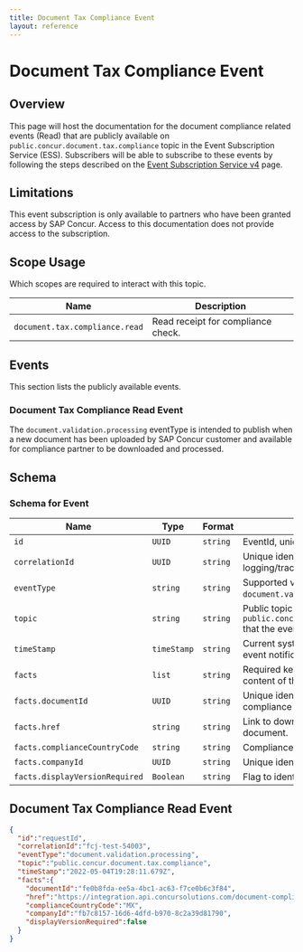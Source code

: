 ```yaml
---
title: Document Tax Compliance Event
layout: reference
---
```


# Document Tax Compliance Event

## <a name="overview"></a>Overview

This page will host the documentation for the document compliance related events (Read) that are publicly available on `public.concur.document.tax.compliance` topic in the Event Subscription Service (ESS). Subscribers will be able to subscribe to these events by following the steps described on the [Event Subscription Service v4](https://developer.concur.com/api-reference/ess/v4.event-subscription.html) page.

## <a name="limitations"></a>Limitations

This event subscription is only available to partners who have been granted access by SAP Concur. Access to this documentation does not provide access to the subscription.

## <a name="scope-usage"></a>Scope Usage

Which scopes are required to interact with this topic.

Name|Description
---|---
`document.tax.compliance.read`|Read receipt for compliance check.

## <a name="events"></a>Events

This section lists the publicly available events.

### <a name="create-identity-event"></a>Document Tax Compliance Read Event
The `document.validation.processing` eventType is intended to publish when a new document has been uploaded by SAP Concur customer and available for compliance partner to be downloaded and processed.

## <a name="schema"></a>Schema

### <a name="schema-event"></a>Schema for Event

Name|Type|Format|Description
---|---|---|---
`id`|`UUID`|`string`|EventId, unique identifier of this event.
`correlationId`|`UUID`|`string`|Unique identifier used for logging/traceability.
`eventType`|`string`|`string`|Supported values: `document.validation.processing`.
`topic`|`string`|`string`|Public topic `public.concur.document.tax.compliance` that the event belongs to.
`timeStamp`|`timeStamp`|`string`|Current system time (UTC) when the event notification is issued.
`facts`|`list`|`string`|Required key-value pairs providing the content of the event.
`facts.documentId`|`UUID`|`string`|Unique identifier used for each compliance document.
`facts.href`|`string`|`string`|Link to download compliance document.
`facts.complianceCountryCode`|`string`|`string`|Compliance document country code.
`facts.companyId`|`UUID`|`string`|Unique identifier for concur company.
`facts.displayVersionRequired`|`Boolean`|`string`| Flag to identify pdf generation.


## <a name="Document Tax Compliance Read Event"></a>Document Tax Compliance Read Event

```json
{
  "id":"requestId",
  "correlationId":"fcj-test-54003",
  "eventType":"document.validation.processing",
  "topic":"public.concur.document.tax.compliance",
  "timeStamp":"2022-05-04T19:28:11.679Z",
  "facts":{
    "documentId":"fe0b8fda-ee5a-4bc1-ac63-f7ce0b6c3f84",
    "href":"https://integration.api.concursolutions.com/document-compliance-gateway/v4/tax-documents/fe0b8fda-ee5a-4bc1-ac63-f7ce0b6c3f84",
    "complianceCountryCode":"MX",
    "companyId":"fb7c8157-16d6-4dfd-b970-8c2a39d81790",
    "displayVersionRequired":false
  }
}
```
